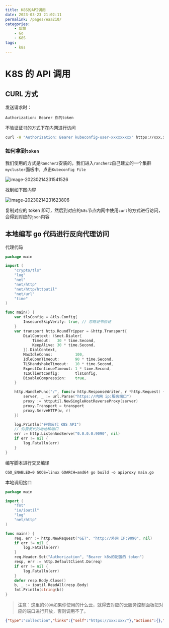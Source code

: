 ```yaml
---
title: K8S的API调用
date: 2023-03-23 21:02:11
permalink: /pages/eaa210/
categories:
    - 后端
    - Go
    - K8S
tags:
    - k8s
---
```


# K8S 的 API 调用

## CURL 方式

发送请求时：

`Authorization: Bearer 你的token`

不验证证书的方式下在内网进行访问

```bash
curl -H "Authorization: Bearer kubeconfig-user-xxxxxxxxx" https://xxx.xxx.xxx.xxxx:6443 --insecure
```

### 如何拿到`token`

我们使用的方式是`Rancher2`安装的，我们进入`rancher2`自己建立的一个集群`mycluster`面板中，点击`Kubeconfig File`

![image-20230214231541526](https://virusoss.oss-cn-shanghai.aliyuncs.com/images/image-20230214231541526.png)

找到如下图内容

![image-20230214231623806](https://virusoss.oss-cn-shanghai.aliyuncs.com/images/image-20230214231623806.png)

复制对应的 token 即可，然后到对应的`k8s`节点内网中使用`curl`的方式进行访问，会得到对应的`json`内容

## 本地编写 go 代码进行反向代理访问

代理代码

```go
package main

import (
	"crypto/tls"
	"log"
	"net"
	"net/http"
	"net/http/httputil"
	"net/url"
	"time"
)

func main() {
	var tlsConfig = &tls.Config{
		InsecureSkipVerify: true, // 忽略证书验证
	}
	var transport http.RoundTripper = &http.Transport{
		DialContext: (&net.Dialer{
			Timeout:   30 * time.Second,
			KeepAlive: 30 * time.Second,
		}).DialContext,
		MaxIdleConns:          100,
		IdleConnTimeout:       90 * time.Second,
		TLSHandshakeTimeout:   10 * time.Second,
		ExpectContinueTimeout: 1 * time.Second,
		TLSClientConfig:       tlsConfig,
		DisableCompression:    true,
	}

	http.HandleFunc("/", func(w http.ResponseWriter, r *http.Request) {
		server, _ := url.Parse("https://内网 ip:服务端口")
		proxy := httputil.NewSingleHostReverseProxy(server)
		proxy.Transport = transport
		proxy.ServeHTTP(w, r)
	})

	log.Println("开始反代 K8S API")
    // 你要反代的地址和端口
	err := http.ListenAndServe("0.0.0.0:9090", nil)
	if err != nil {
		log.Fatalln(err)
	}
}

```

编写脚本进行交叉编译

```shell
CGO_ENABLED=0 GOOS=linux GOARCH=amd64 go build -o apiproxy main.go
```

本地调用接口

```go
package main

import (
	"fmt"
	"io/ioutil"
	"log"
	"net/http"
)

func main() {
	req, err := http.NewRequest("GET", "http://外网 IP:9090", nil)
	if err != nil {
		log.Fatalln(err)
	}
	req.Header.Set("Authorization", "Bearer k8s的配置的 token")
	resp, err := http.DefaultClient.Do(req)
	if err != nil {
		log.Fatalln(err)
	}
	defer resp.Body.Close()
	b, _ := ioutil.ReadAll(resp.Body)
	fmt.Println(string(b))
}

```

> 注意：这里的`9090`如果你使用的什么云，就得去对应的云服务控制面板把对应的端口进行开放，否则调用不了。

```json
{"type":"collection","links":{"self":"https://xxx:xxx/"},"actions":{},"pagination":{"limit":1000,"total":4},"sort":{"order":"asc","reverse":"https://xxx:xxx/?order=desc"},"resourceType":"apiRoot","data":[{"apiVersion":{"group":"meta.cattle.io","path":"/meta","version":"v1"},"baseType":"apiRoot","links":{"apiRoots":"https://xxx:xxx/meta/apiroots","root":"https://xxx:xxx/meta","schemas":"https://xxx:xxx/meta/schemas","self":"https://xxx:xxx/meta","subscribe":"https://xxx:xxx/meta/subscribe"},"type":"apiRoot"} # ...
```
